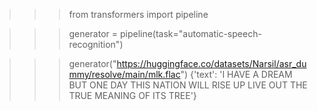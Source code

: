 >>> from transformers import pipeline

>>> generator = pipeline(task="automatic-speech-recognition")


>>> generator("https://huggingface.co/datasets/Narsil/asr_dummy/resolve/main/mlk.flac")
{'text': 'I HAVE A DREAM BUT ONE DAY THIS NATION WILL RISE UP LIVE OUT THE TRUE MEANING OF ITS TREE'}

